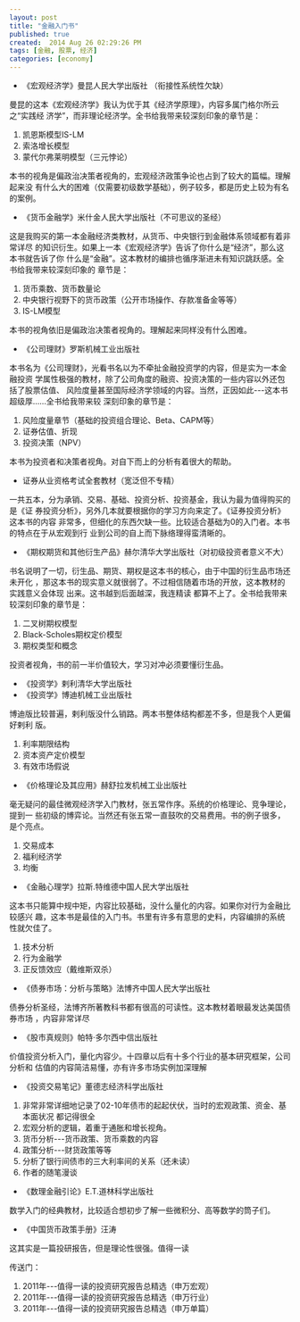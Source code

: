 ```yaml
---
layout: post
title: "金融入门书"
published: true
created:  2014 Aug 26 02:29:26 PM
tags: [金融, 股票, 经济]
categories: [economy]
---
```



* 《宏观经济学》曼昆人民大学出版社
（衔接性系统性欠缺）

曼昆的这本《宏观经济学》我认为优于其《经济学原理》，内容多属门格尔所云之“实践经
济学”，而非理论经济学。全书给我带来较深刻印象的章节是：

1. 凯恩斯模型IS-LM
2. 索洛增长模型
3. 蒙代尔弗莱明模型（三元悖论）

本书的视角是偏政治决策者视角的，宏观经济政策争论也占到了较大的篇幅。理解起来没
有什么大的困难（仅需要初级数学基础），例子较多，都是历史上较为有名的案例。

* 《货币金融学》米什金人民大学出版社（不可思议的圣经）

这是我购买的第一本金融经济类教材，从货币、中央银行到金融体系领域都有着非常详尽
的知识衍生。如果上一本《宏观经济学》告诉了你什么是“经济”，那么这本书就告诉了你
什么是“金融”。这本教材的编排也循序渐进未有知识跳跃感。全书给我带来较深刻印象的
章节是：

1. 货币乘数、货币数量论
2. 中央银行视野下的货币政策（公开市场操作、存款准备金等等）
3. IS-LM模型

本书的视角依旧是偏政治决策者视角的。理解起来同样没有什么困难。

* 《公司理财》罗斯机械工业出版社

本书名为《公司理财》，光看书名以为不牵扯金融投资学的内容，但是实为一本金融投资
学属性极强的教材，除了公司角度的融资、投资决策的一些内容以外还包括了股票估值、
风险度量甚至国际经济学领域的内容。当然，正因如此---这本书超级厚……全书给我带来较
深刻印象的章节是：
1. 风险度量章节（基础的投资组合理论、Beta、CAPM等）
2. 证券估值、折现
3. 投资决策（NPV）

本书为投资者和决策者视角。对自下而上的分析有着很大的帮助。

* 证券从业资格考试全套教材（宽泛但不专精）

一共五本，分为承销、交易、基础、投资分析、投资基金，我认为最为值得购买的是《证
券投资分析》，另外几本就要根据你的学习方向来定了。《证券投资分析》这本书的内容
非常多，但细化的东西欠缺一些。比较适合基础为0的入门者。本书的特点在于从宏观到行
业到公司的自上而下脉络理得蛮清晰的。

* 《期权期货和其他衍生产品》赫尔清华大学出版社（对初级投资者意义不大）

书名说明了一切，衍生品、期货、期权是这本书的核心，由于中国的衍生品市场还未开化
，那这本书的现实意义就很弱了。不过相信随着市场的开放，这本教材的实践意义会体现
出来。这书越到后面越深，我连精读
都算不上了。全书给我带来较深刻印象的章节是：

1. 二叉树期权模型
2. Black-Scholes期权定价模型
3. 期权类型和概念

投资者视角，书的前一半价值较大，学习对冲必须要懂衍生品。

* 《投资学》剌利清华大学出版社
* 《投资学》博迪机械工业出版社

博迪版比较普遍，剌利版没什么销路。两本书整体结构都差不多，但是我个人更偏好剌利
版。

1. 利率期限结构
2. 资本资产定价模型
3. 有效市场假说

* 《价格理论及其应用》赫舒拉发机械工业出版社

毫无疑问的最佳微观经济学入门教材，张五常作序。系统的价格理论、竞争理论，提到一
些初级的博弈论。当然还有张五常一直鼓吹的交易费用。书的例子很多，是个亮点。

1. 交易成本
2. 福利经济学
3. 均衡

* 《金融心理学》拉斯.特维德中国人民大学出版社

这本书只能算中规中矩，内容比较基础，没什么量化的内容。如果你对行为金融比较感兴
趣，这本书是最佳的入门书。书里有许多有意思的史料，内容编排的系统性就欠佳了。

1. 技术分析
2. 行为金融学
3. 正反馈效应（戴维斯双杀）

* 《债券市场：分析与策略》法博齐中国人民大学出版社

债券分析圣经，法博齐所著教科书都有很高的可读性。这本教材着眼最发达美国债券市场
，内容非常详尽

* 《股市真规则》帕特·多尔西中信出版社

价值投资分析入门，量化内容少。十四章以后有十多个行业的基本研究框架，公司分析和
估值的内容简洁易懂，亦有许多市场实例加深理解

* 《投资交易笔记》董德志经济科学出版社

1. 非常非常详细地记录了02-10年债市的起起伏伏，当时的宏观政策、资金、基本面状况
   都记得很全
2. 宏观分析的逻辑，着重于通胀和增长视角。
3. 货币分析---货币政策、货币乘数的内容
4. 政策分析---财货政策等等
5. 分析了银行间债市的三大利率间的关系（还未读）
6. 作者的随笔漫谈

* 《数理金融引论》E.T.道林科学出版社

数学入门的经典教材，比较适合想初步了解一些微积分、高等数学的筒子们。

* 《中国货币政策手册》汪涛

这其实是一篇投研报告，但是理论性很强。值得一读

传送门：
1. 2011年---值得一读的投资研究报告总精选（申万宏观）
2. 2011年---值得一读的投资研究报告总精选（申万行业）
3. 2011年---值得一读的投资研究报告总精选（申万单篇）

